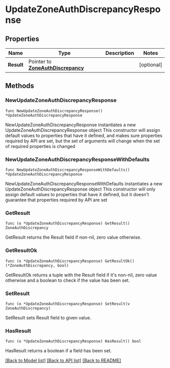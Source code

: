 # UpdateZoneAuthDiscrepancyResponse

## Properties

Name | Type | Description | Notes
------------ | ------------- | ------------- | -------------
**Result** | Pointer to [**ZoneAuthDiscrepancy**](ZoneAuthDiscrepancy.md) |  | [optional] 

## Methods

### NewUpdateZoneAuthDiscrepancyResponse

`func NewUpdateZoneAuthDiscrepancyResponse() *UpdateZoneAuthDiscrepancyResponse`

NewUpdateZoneAuthDiscrepancyResponse instantiates a new UpdateZoneAuthDiscrepancyResponse object
This constructor will assign default values to properties that have it defined,
and makes sure properties required by API are set, but the set of arguments
will change when the set of required properties is changed

### NewUpdateZoneAuthDiscrepancyResponseWithDefaults

`func NewUpdateZoneAuthDiscrepancyResponseWithDefaults() *UpdateZoneAuthDiscrepancyResponse`

NewUpdateZoneAuthDiscrepancyResponseWithDefaults instantiates a new UpdateZoneAuthDiscrepancyResponse object
This constructor will only assign default values to properties that have it defined,
but it doesn't guarantee that properties required by API are set

### GetResult

`func (o *UpdateZoneAuthDiscrepancyResponse) GetResult() ZoneAuthDiscrepancy`

GetResult returns the Result field if non-nil, zero value otherwise.

### GetResultOk

`func (o *UpdateZoneAuthDiscrepancyResponse) GetResultOk() (*ZoneAuthDiscrepancy, bool)`

GetResultOk returns a tuple with the Result field if it's non-nil, zero value otherwise
and a boolean to check if the value has been set.

### SetResult

`func (o *UpdateZoneAuthDiscrepancyResponse) SetResult(v ZoneAuthDiscrepancy)`

SetResult sets Result field to given value.

### HasResult

`func (o *UpdateZoneAuthDiscrepancyResponse) HasResult() bool`

HasResult returns a boolean if a field has been set.


[[Back to Model list]](../README.md#documentation-for-models) [[Back to API list]](../README.md#documentation-for-api-endpoints) [[Back to README]](../README.md)


